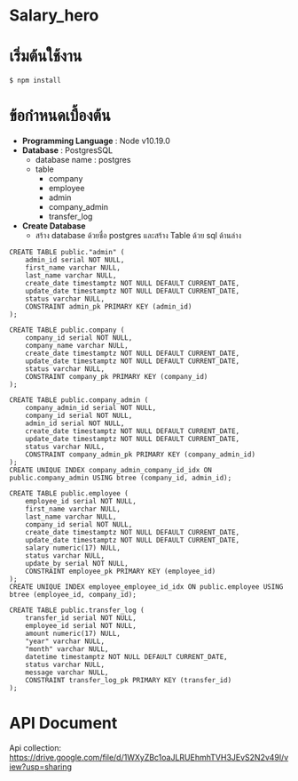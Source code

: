 # Salary_hero
# เริ่มต้นใช้งาน
    $ npm install
# ข้อกำหนดเบื้องต้น
* **Programming Language** : Node v10.19.0
* **Database** : PostgresSQL
    * database name : postgres
    * table
        * company
        * employee
        * admin
        * company_admin
        * transfer_log
* **Create Database**
    * สร้าง database ด้วยชื่อ postgres และสร้าง Table ด้วย sql ด้านล่าง
``` 
CREATE TABLE public."admin" (
	admin_id serial NOT NULL,
	first_name varchar NULL,
	last_name varchar NULL,
	create_date timestamptz NOT NULL DEFAULT CURRENT_DATE,
	update_date timestamptz NOT NULL DEFAULT CURRENT_DATE,
	status varchar NULL,
	CONSTRAINT admin_pk PRIMARY KEY (admin_id)
);

CREATE TABLE public.company (
	company_id serial NOT NULL,
	company_name varchar NULL,
	create_date timestamptz NOT NULL DEFAULT CURRENT_DATE,
	update_date timestamptz NOT NULL DEFAULT CURRENT_DATE,
	status varchar NULL,
	CONSTRAINT company_pk PRIMARY KEY (company_id)
);

CREATE TABLE public.company_admin (
	company_admin_id serial NOT NULL,
	company_id serial NOT NULL,
	admin_id serial NOT NULL,
	create_date timestamptz NOT NULL DEFAULT CURRENT_DATE,
	update_date timestamptz NOT NULL DEFAULT CURRENT_DATE,
	status varchar NULL,
	CONSTRAINT company_admin_pk PRIMARY KEY (company_admin_id)
);
CREATE UNIQUE INDEX company_admin_company_id_idx ON public.company_admin USING btree (company_id, admin_id);

CREATE TABLE public.employee (
	employee_id serial NOT NULL,
	first_name varchar NULL,
	last_name varchar NULL,
	company_id serial NOT NULL,
	create_date timestamptz NOT NULL DEFAULT CURRENT_DATE,
	update_date timestamptz NOT NULL DEFAULT CURRENT_DATE,
	salary numeric(17) NULL,
	status varchar NULL,
	update_by serial NOT NULL,
	CONSTRAINT employee_pk PRIMARY KEY (employee_id)
);
CREATE UNIQUE INDEX employee_employee_id_idx ON public.employee USING btree (employee_id, company_id);

CREATE TABLE public.transfer_log (
	transfer_id serial NOT NULL,
	employee_id serial NOT NULL,
	amount numeric(17) NULL,
	"year" varchar NULL,
	"month" varchar NULL,
	datetime timestamptz NOT NULL DEFAULT CURRENT_DATE,
	status varchar NULL,
	message varchar NULL,
	CONSTRAINT transfer_log_pk PRIMARY KEY (transfer_id)
);

``` 
# API Document
Api collection: https://drive.google.com/file/d/1WXyZBc1oaJLRUEhmhTVH3JEvS2N2v49l/view?usp=sharing